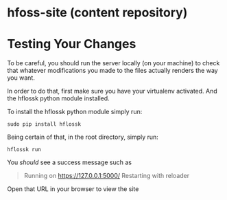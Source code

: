 hfoss-site (content repository)
===============================

# Testing Your Changes

To be careful, you should run the server locally
(on your machine) to check that whatever
modifications you made to the files actually renders
the way you want.

In order to do that, first make sure you have your 
virtualenv activated. And the hflossk python module installed.

To install the hflossk python module simply run:
```
sudo pip install hflossk
```

Being certain of that, in the root directory, simply run:
```
hflossk run
```

You *should* see a success message such as

> Running on https://127.0.0.1:5000/
> Restarting with reloader

Open that URL in your browser to view the site

